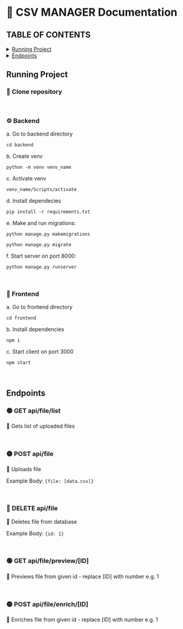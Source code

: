 # 📘 CSV MANAGER Documentation

## TABLE OF CONTENTS

<details>
<summary> <a href="#running-project">Running Project</a></summary>
<ol>
  <li>
  💾 Clone repository
  </li>
  <li>
  ⚙️ Backend
  </li>
  <li>
  🎨 Frontend
  </li>
</ol>
</details>
<details>
<summary> <a href="#endpoints">Endpoints</a></summary>
<ol>
  <li>
  GET /api/files/list
  </li>
  <li>
  POST /api/files
  </li>
  <li>
  DELETE /api/files
  </li>
    <li>
  GET /api/files/previev/ID
  </li>
      <li>
  POST /api/files/enrich/ID
  </li>
</ol>
</details>

## Running Project

### 💾 Clone repository

<br>

### ⚙️ Backend

a. Go to backend directory

```
cd backend
```

b. Create venv

```
python -m venv venv_name
```

c. Activate venv

```
venv_name/Scripts/activate
```

d. Install dependecies

```
pip install -r requirements.txt
```

e. Make and run migrations:

```
python manage.py makemigrations
```

```
python manage.py migrate
```

f. Start server on port 8000:

```
python manage.py runserver
```

<br>

### 🎨 Frontend

a. Go to frontend directory

```
cd frontend
```

b. Install dependencies

```
npm i
```

c. Start client on port 3000

```
npm start
```

<br>

## Endpoints

### 🟢 GET api/file/list

📝 Gets list of uploaded files

<br>

### 🟡 POST api/file

📝 Uploads file

Example Body: `{file: [data.csv]}`

<br>

### 🔴 DELETE api/file

📝 Deletes file from database

Example Body: `{id: 1}`

<br>

### 🟢 GET api/file/preview/[ID]

📝 Previews file from given id - replace [ID] with number e.g. 1

<br>

### 🟡 POST api/file/enrich/[ID]

📝 Enriches file from given id - replace [ID] with number e.g. 1

<br>
